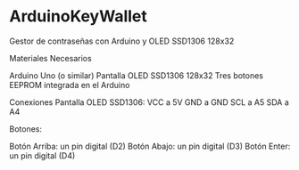 # ArduinoKeyWallet
Gestor de contraseñas con Arduino y OLED  SSD1306 128x32 

Materiales Necesarios

Arduino Uno (o similar)
Pantalla OLED SSD1306 128x32
Tres botones
EEPROM integrada en el Arduino


Conexiones
Pantalla OLED SSD1306:
VCC a 5V
GND a GND
SCL a A5
SDA a A4


Botones:

Botón Arriba: un pin digital (D2)
Botón Abajo: un pin digital (D3)
Botón Enter: un pin digital (D4)



